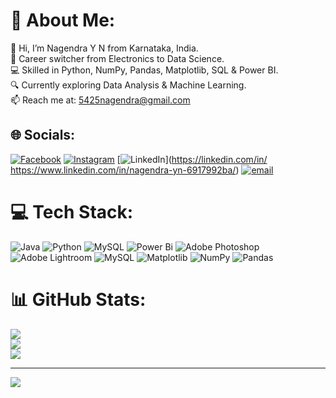  # 💫 About Me:
👋 Hi, I’m Nagendra Y N from Karnataka, India.<br>🎯 Career switcher from Electronics to Data Science.<br>💻 Skilled in Python, NumPy, Pandas, Matplotlib, SQL & Power BI.<br>🔍 Currently exploring Data Analysis & Machine Learning.<br>📫 Reach me at: 5425nagendra@gmail.com


## 🌐 Socials:
[![Facebook](https://img.shields.io/badge/Facebook-%231877F2.svg?logo=Facebook&logoColor=white)](https://facebook.com/https://m.facebook.com/nagendra.gowda.90857/) [![Instagram](https://img.shields.io/badge/Instagram-%23E4405F.svg?logo=Instagram&logoColor=white)](https://instagram.com/mr._gowdru_28) [![LinkedIn](https://img.shields.io/badge/LinkedIn-%230077B5.svg?logo=linkedin&logoColor=white)](https://linkedin.com/in/ https://www.linkedin.com/in/nagendra-yn-6917992ba/) [![email](https://img.shields.io/badge/Email-D14836?logo=gmail&logoColor=white)](mailto:5425nagendra@gmail.com) 

# 💻 Tech Stack:
![Java](https://img.shields.io/badge/java-%23ED8B00.svg?style=plastic&logo=openjdk&logoColor=white) ![Python](https://img.shields.io/badge/python-3670A0?style=plastic&logo=python&logoColor=ffdd54) ![MySQL](https://img.shields.io/badge/mysql-4479A1.svg?style=plastic&logo=mysql&logoColor=white) ![Power Bi](https://img.shields.io/badge/power_bi-F2C811?style=plastic&logo=powerbi&logoColor=black) ![Adobe Photoshop](https://img.shields.io/badge/adobe%20photoshop-%2331A8FF.svg?style=plastic&logo=adobe%20photoshop&logoColor=white) ![Adobe Lightroom](https://img.shields.io/badge/Adobe%20Lightroom-31A8FF.svg?style=plastic&logo=Adobe%20Lightroom&logoColor=white) ![MySQL](https://img.shields.io/badge/mysql-4479A1.svg?style=plastic&logo=mysql&logoColor=white) ![Matplotlib](https://img.shields.io/badge/Matplotlib-%23ffffff.svg?style=plastic&logo=Matplotlib&logoColor=black) ![NumPy](https://img.shields.io/badge/numpy-%23013243.svg?style=plastic&logo=numpy&logoColor=white) ![Pandas](https://img.shields.io/badge/pandas-%23150458.svg?style=plastic&logo=pandas&logoColor=white)
# 📊 GitHub Stats:
![](https://github-readme-stats.vercel.app/api?username=NagendraYN&theme=merko&hide_border=true&include_all_commits=false&count_private=false)<br/>
![](https://nirzak-streak-stats.vercel.app/?user=NagendraYN&theme=merko&hide_border=true)<br/>
![](https://github-readme-stats.vercel.app/api/top-langs/?username=NagendraYN&theme=merko&hide_border=true&include_all_commits=false&count_private=false&layout=compact)

---
[![](https://visitcount.itsvg.in/api?id=NagendraYN&icon=0&color=0)](https://visitcount.itsvg.in)

<!-- Proudly created with GPRM ( https://gprm.itsvg.in ) -->
